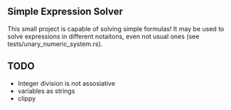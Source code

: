 ## Simple Expression Solver

This small project is capable of solving simple formulas!
It may be used to solve expressions in different notaitons, even not usual ones (see tests/unary_numeric_system.rs).

## TODO
- Integer division is not assosiative
- variables as strings
- clippy